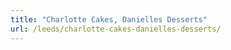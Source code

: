 ```yaml
---
title: "Charlotte Cakes, Danielles Desserts"
url: /leeds/charlotte-cakes-danielles-desserts/
---
```


